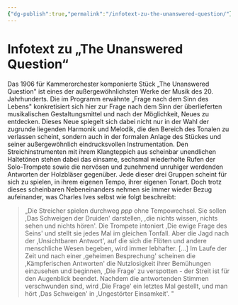 ```yaml
---
{"dg-publish":true,"permalink":"/infotext-zu-the-unanswered-question/"}
---
```


# Infotext zu „The Unanswered Question“
Das 1906 für Kammerorchester komponierte Stück „The Unanswered Question" ist eines der außergewöhnlichsten Werke der Musik des 20. Jahrhunderts. Die im Programm erwähnte „Frage nach dem Sinn des Lebens" konkretisiert sich hier zur Frage nach dem Sinn der überlieferten musikalischen Gestaltungsmittel und nach der Möglichkeit, Neues zu entdecken. Dieses Neue spiegelt sich dabei nicht nur in der Wahl der zugrunde liegenden Harmonik und Melodik, die den Bereich des Tonalen zu verlassen scheint, sondern auch in der formalen Anlage des Stückes und seiner außergewöhnlich eindrucksvollen Instrumentation. Den Streichinstrumenten mit ihrem Klangteppich aus scheinbar unendlichen Haltetönen stehen dabei das einsame, sechsmal wiederholte Rufen der Solo-Trompete sowie die nervösen und zunehmend unruhiger werdenden Antworten der Holzbläser gegenüber. Jede dieser drei Gruppen scheint für sich zu spielen, in ihrem eigenen Tempo, ihrer eigenen Tonart. Doch trotz dieses scheinbaren Nebeneinanders nehmen sie immer wieder Bezug aufeinander, was Charles Ives selbst wie folgt beschreibt:
>„Die Streicher spielen durchweg *ppp* ohne Tempowechsel. Sie sollen ,Das Schweigen der Druiden' darstellen, ,die nichts wissen, nichts sehen und nichts hören'. Die Trompete intoniert ,Die ewige Frage des Seins' und stellt sie jedes Mal im gleichen Tonfall. Aber die Jagd nach der ,Unsichtbaren Antwort', auf die sich die Flöten und andere menschliche Wesen begeben, wird immer lebhafter. \[...] Im Laufe der Zeit und nach einer ,geheimen Besprechung' scheinen die ‚Kämpferischen Antworten' die Nutzlosigkeit ihrer Bemühungen einzusehen und beginnen, ,Die Frage' zu verspotten - der Streit ist für den Augenblick beendet. Nachdem die antwortenden Stimmen verschwunden sind, wird ‚Die Frage' ein letztes Mal gestellt, und man hört ,Das Schweigen' in ,Ungestörter Einsamkeit'. "